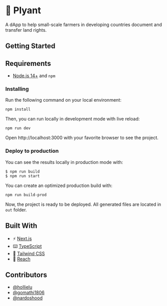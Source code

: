 # 🌿 Plyant 
A dApp to help small-scale farmers in developing countries document and transfer land rights.

## Getting Started

## Requirements

- [Node.js 14+](https://nodejs.org/) and `npm`

### Installing

Run the following command on your local environment:

```shell
npm install
```

Then, you can run locally in development mode with live reload:

```shell
npm run dev
```

Open http://localhost:3000 with your favorite browser to see the project.

### Deploy to production

You can see the results locally in production mode with:

```shell
$ npm run build
$ npm run start
```

You can create an optimized production build with:

```shell
npm run build-prod
```

Now, the project is ready to be deployed. All generated files are located in `out` folder.

## Built With
- ⚡ [Next.js](https://nextjs.org/)
- ⌨️ [TypeScript](https://www.typescriptlang.org/)
- 🎨 [Tailwind CSS](https://tailwindcss.com/)
- 🚀 [Reach](https://docs.reach.sh/)

## Contributors
- [@hollielu](https://github.com/hollielu)
- [@gomathi1806](https://github.com/gomathi1806)
- [@nardoshood](https://github.com/nardoshood)